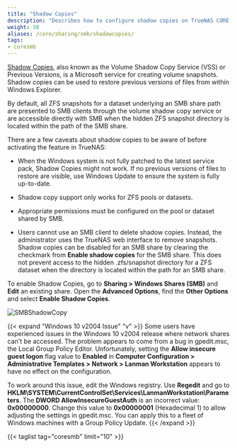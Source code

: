 ```yaml
---
title: "Shadow Copies"
description: "Describes how to configure shadow copies on TrueNAS CORE."
weight: 30
aliases: /core/sharing/smb/shadowcopies/
tags:
- coresmb
---
```


[Shadow Copies](https://docs.microsoft.com/en-us/windows-server/storage/file-server/volume-shadow-copy-service), also known as the Volume Shadow Copy Service (VSS) or Previous Versions, is a Microsoft service for creating volume snapshots.
Shadow copies can be used to restore previous versions of files from within Windows Explorer.

By default, all ZFS snapshots for a dataset underlying an SMB share path are presented to SMB clients through the volume shadow copy service or are accessible directly with SMB when the hidden ZFS snapshot directory is located within the path of the SMB share.

There are a few caveats about shadow copies to be aware of before activating the feature in TrueNAS:

* When the Windows system is not fully patched to the latest service pack, Shadow Copies might not work. 
  If no previous versions of files to restore are visible, use Windows Update to ensure the system is fully up-to-date.

* Shadow copy support only works for ZFS pools or datasets.

* Appropriate permissions must be configured on the pool or dataset shared by SMB.

* Users cannot use an SMB client to delete shadow copies. Instead, the administrator uses the TrueNAS web interface to remove snapshots. 
  Shadow copies can be disabled for an SMB share by clearing the checkmark from **Enable shadow copies** for the SMB share. 
  This does not prevent access to the hidden <file>.zfs/snapshot</file> directory for a ZFS dataset when the directory is located within the path for an SMB share.
  
To enable Shadow Copies, go to **Sharing > Windows Shares (SMB)** and **Edit** an existing share.
Open the **Advanced Options**, find the **Other Options** and select **Enable Shadow Copies**.

![SMBShadowCopy](/images/CORE/Sharing/SharingSMBAddAdvanced.png "Enabling Shadow Copies")

{{< expand "Windows 10 v2004 Issue" "v" >}}
Some users have experienced issues in the Windows 10 v2004 release where network shares can't be accessed. The problem appears to come from a bug in <file>gpedit.msc</file>, the Local Group Policy Editor. Unfortunately, setting the **Allow insecure guest logon** flag value to **Enabled** in **Computer Configuration > Administrative Templates > Network > Lanman Workstation** appears to have no effect on the configuration.

To work around this issue, edit the Windows registry. Use **Regedit** and go to **HKLM\SYSTEM\CurrentControlSet\Services\LanmanWorkstation\Parameters**.
The **DWORD AllowInsecureGuestAuth** is an incorrect value: **0x00000000**. Change this value to **0x00000001** (Hexadecimal 1) to allow adjusting the settings in <file>gpedit.msc</file>.
You can apply this to a fleet of Windows machines with a Group Policy Update.
{{< /expand >}}

{{< taglist tag="coresmb" limit="10" >}}
